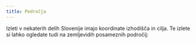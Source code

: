 ```yaml
---
title: Področja
---
```

Izleti v nekaterih delih Slovenije imajo koordinate izhodišča in cilja. Te izlete si lahko ogledate tudi na zemljevidih posameznih področij:
